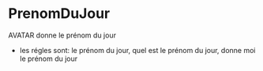 # PrenomDuJour
 AVATAR donne le prénom du jour
- les régles sont: le prénom du jour, quel est le prénom du jour, donne moi le prénom du jour
